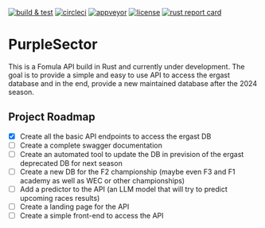 [![build & test](https://github.com/thibault-cne/purple-sector/actions/workflows/rust.yml/badge.svg)](https://github.com/thibault-cne/purple-sector/actions/workflows/rust.yml)
[![circleci](https://img.shields.io/circleci/build/gh/thibault-cne/purple-sector?logo=circleci&logoColor=white&label=circleci)](https://circleci.com/gh/thibault-cne/purple-sector)
[![appveyor](https://img.shields.io/appveyor/build/thibault-cne/purple-sector?logo=appveyor&logoColor=white&label=appveyor)](https://ci.appveyor.com/project/thibault-cne/purple-sector)
[![license](https://img.shields.io/github/license/thibault-cne/purple-sector)](https://www.gnu.org/licenses/gpl-3.0.en.html)
[![rust report card](https://rust-reportcard.xuri.me/badge/github.com/thibault-cne/purple-sector)](https://rust-reportcard.xuri.me/report/github.com/thibault-cne/purple-sector)

# PurpleSector

This is a Fomula API build in Rust and currently under development. The goal is to provide a simple and easy to use API to access the ergast database and in the end, provide a new maintained database after the 2024 season.

## Project Roadmap

- [x] Create all the basic API endpoints to access the ergast DB
- [ ] Create a complete swagger documentation
- [ ] Create an automated tool to update the DB in prevision of the ergast deprecated DB for next season
- [ ] Create a new DB for the F2 championship (maybe even F3 and F1 academy as well as WEC or other championships)
- [ ] Add a predictor to the API (an LLM model that will try to predict upcoming races results)
- [ ] Create a landing page for the API
- [ ] Create a simple front-end to access the API
